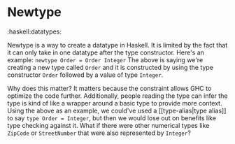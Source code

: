 # Newtype
:haskell:datatypes:

Newtype is a way to create a datatype in Haskell.
It is limited by the fact that it can only take in one datatype after the type constructor.
Here's an example:
`newtype Order = Order Integer`
The above is saying we're creating a new type called `Order` and it is constructed by using the type constructor `Order` followed by a value of type `Integer`.

Why does this matter?
It matters because the constraint allows GHC to optimize the code further.
Additionally, people reading the type can infer the type is kind of like a wrapper around a basic type to provide more context.
Using the above as an example, we could've used a [[type-alias|type alias]] to say `type Order = Integer`, but then we would lose out on benefits like type checking against it.
What if there were other numerical types like `ZipCode` or `StreetNumber` that were also represented by `Integer`?
